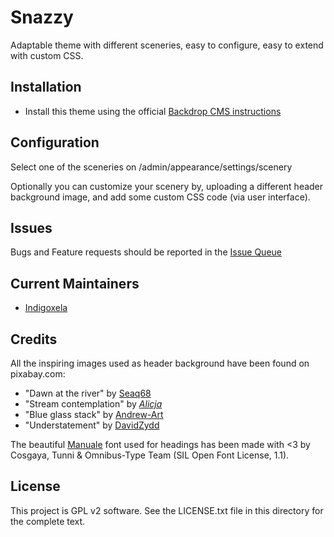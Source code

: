 # Snazzy

Adaptable theme with different sceneries, easy to configure, easy to extend with custom CSS.

## Installation

- Install this theme using the official [Backdrop CMS instructions](https://docs.backdropcms.org/documentation/skin-with-themes)

## Configuration

Select one of the sceneries on /admin/appearance/settings/scenery

Optionally you can customize your scenery by, uploading a different header
background image, and add some custom CSS code (via user interface).

## Issues

Bugs and Feature requests should be reported in the
 [Issue Queue](https://github.com/backdrop-contrib/scenery/issues)

## Current Maintainers

- [Indigoxela](https://github.com/indigoxela)

## Credits

All the inspiring images used as header background have been found on
 pixabay.com:

- "Dawn at the river" by [Seaq68](https://pixabay.com/photos/elbe-sunrise-flow-mood-nature-3009526/)
- "Stream contemplation" by [_Alicja_](https://pixabay.com/photos/river-water-summer-landscape-green-4368101/)
- "Blue glass stack" by [Andrew-Art](https://pixabay.com/illustrations/wallpaper-abstraction-1614874/)
- "Understatement" by [DavidZydd](https://pixabay.com/vectors/grey-white-halftone-square-2661270/)

The beautiful [Manuale](https://www.omnibus-type.com/fonts/manuale/) font used
 for headings has been made with <3 by Cosgaya, Tunni & Omnibus-Type Team (SIL
 Open Font License, 1.1).

## License

This project is GPL v2 software. See the LICENSE.txt file in this directory for the complete text.
